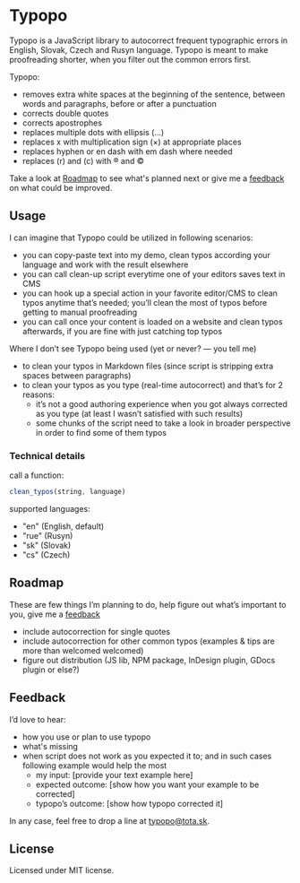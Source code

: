 # Typopo

Typopo is a JavaScript library to autocorrect frequent typographic errors in English, Slovak, Czech and Rusyn language. Typopo is meant to make proofreading shorter, when you filter out the common errors first.

Typopo:
* removes extra white spaces at the beginning of the sentence, between words and paragraphs, before or after a punctuation
* corrects double quotes
* corrects apostrophes
* replaces multiple dots with ellipsis (…)
* replaces x with multiplication sign (×) at appropriate places
* replaces hyphen or en dash with em dash where needed
* replaces (r) and (c) with ® and ©

Take a look at [Roadmap](#Roadmap) to see what's planned next or give me a [feedback](#Feedback) on what could be improved.

## Usage
I can imagine that Typopo could be utilized in following scenarios:
* you can copy-paste text into my demo, clean typos according your language and work with the result elsewhere
* you can call clean-up script everytime one of your editors saves text in CMS
* you can hook up a special action in your favorite editor/CMS to clean typos anytime thatʼs needed; youʼll clean the most of typos before getting to manual proofreading
* you can call once your content is loaded on a website and clean typos afterwards, if you are fine with just catching top typos

Where I donʼt see Typopo being used (yet or never? — you tell me)
* to clean your typos in Markdown files (since script is stripping extra spaces between paragraphs)
* to clean your typos as you type (real-time autocorrect) and thatʼs for 2 reasons:
	* itʼs not a good authoring experience when you got always corrected as you type (at least I wasnʼt satisfied with such results)
	* some chunks of the script need to take a look in broader perspective in order to find some of them typos

### Technical details
call a function:
```javascript
clean_typos(string, language)
```
supported languages:
* "en" (English, default)
* "rue" (Rusyn)
* "sk" (Slovak)
* "cs" (Czech)




## Roadmap
These are few things Iʼm planning to do, help figure out whatʼs important to you, give me a [feedback](#Feedback)
* include autocorrection for single quotes
* include autocorrection for other common typos (examples & tips are more than welcomed welcomed)
* figure out distribution (JS lib, NPM package, InDesign plugin, GDocs plugin or else?)

## Feedback
Iʼd love to hear:
* how you use or plan to use typopo
* what's missing
* when script does not work as you expected it to; and in such cases following example would help the most
	* my input: [provide your text example here]
	* expected outcome: [show how you want your example to be corrected]
	* typopoʼs outcome: [show how typopo corrected it]

In any case, feel free to drop a line at <typopo@tota.sk>.

## License
Licensed under MIT license.
